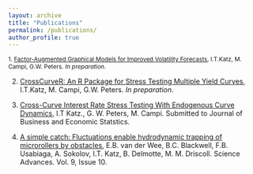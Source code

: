 ```yaml
---
layout: archive
title: "Publications"
permalink: /publications/
author_profile: true
---
```


<p style="font-size: 0.85em;">
1. <a href="">Factor-Augmented Graphical Models for Improved Volatility Forecasts</a>, I.T.Katz, M. Campi, G.W. Peters. <em>In preparation</em>. 

2. <a href="">CrossCurveR: An R Package for Stress Testing Multiple Yield Curves</a>, I.T.Katz, M. Campi, G.W. Peters. <em>In preparation</em>. 

3. <a href="https://papers.ssrn.com/sol3/papers.cfm?abstract_id=5442034">Cross-Curve Interest Rate Stress Testing With Endogenous Curve Dynamics</a>, I.T Katz., G. W. Peters, M. Campi. Submitted to Journal of Business and Economic Statstics. 

4. <a href="https://www.science.org/doi/10.1126/sciadv.ade0320">A simple catch: Fluctuations enable hydrodynamic trapping of microrollers by obstacles</a>, E.B. van der Wee, B.C. Blackwell, F.B. Usabiaga, A. Sokolov, I.T. Katz, B. Delmotte, M. M. Driscoll. Science Advances. Vol. 9, Issue 10. 

</p> 